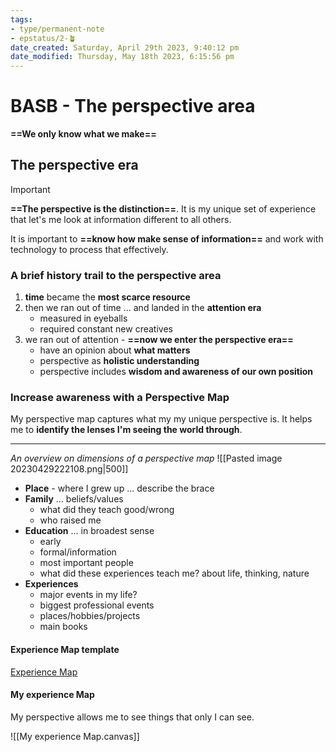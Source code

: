 ```yaml
---
tags: 
- type/permanent-note
- epstatus/2-🪴
date_created: Saturday, April 29th 2023, 9:40:12 pm
date_modified: Thursday, May 18th 2023, 6:15:56 pm
---
```

# BASB - The perspective area

**==We only know what we make==**

## The perspective era
> [!important]
> **==The perspective is the distinction==**. It is my unique set of experience that let's me look at information different to all others.
> 
> It is important to **==know how make sense of information==** and work with technology to process that effectively.


### A brief history trail to the perspective area
1) **time** became the **most scarce resource**
2) then we ran out of time ... and landed in the **attention era**
	+ measured in eyeballs
	+ required constant new creatives
3) we ran out of attention - **==now we enter the perspective era==**
	+ have an opinion about **what matters** 
	+ perspective as **holistic understanding**
	+ perspective includes **wisdom and awareness of our own position**

### Increase awareness with a Perspective Map
My perspective map captures what my my unique perspective is. It helps me to **identify the lenses I'm seeing the world through**.

***
*An overview on dimensions of a perspective map*
![[Pasted image 20230429222108.png|500]]
+ **Place** - where I grew up ... describe the brace
+ **Family** ... beliefs/values 
	+ what did they teach good/wrong
	+ who raised me
+ **Education** ... in broadest sense
	+ early
	+ formal/information
	+ most important people
	+ what did these experiences teach me? about life, thinking, nature
+ **Experiences**
	+ major events in my life?
	+ biggest professional events
	+ places/hobbies/projects
	+ main books

#### Experience Map template 
[Experience Map](https://docs.google.com/presentation/d/1_SYqJzmgiKZXuaJo2TAFryc_tyjC6yldheGCcl7zDv0/edit?pli=1#slide=id.gfd4c004cf8_0_15)

#### My experience Map
My perspective allows me to see things that only I can see.

![[My experience Map.canvas]]
